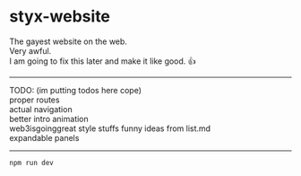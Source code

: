 # styx-website

The gayest website on the web.  
Very awful.  
I am going to fix this later and make it like good. 👍

---

TODO: (im putting todos here cope)  
proper routes  
actual navigation  
better intro animation  
web3isgoinggreat style stuffs
funny ideas from list.md  
expandable panels

---

```bash
npm run dev
```
